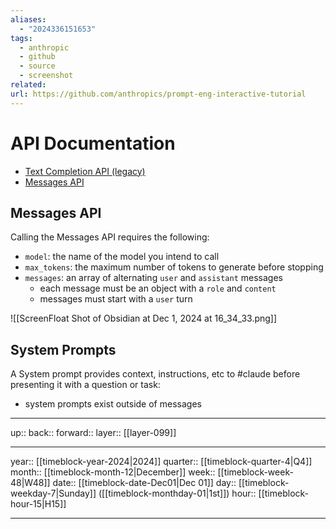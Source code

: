 ```yaml
---
aliases:
  - "2024336151653"
tags:
  - anthropic
  - github
  - source
  - screenshot
related: 
url: https://github.com/anthropics/prompt-eng-interactive-tutorial
---
```


# API Documentation

- [Text Completion API (legacy)](https://docs.anthropic.com/en/api/complete)
- [Messages API](https://docs.anthropic.com/en/api/messages)

## Messages API

Calling the Messages API requires the following:

- `model`: the name of the model you intend to call
- `max_tokens`: the maximum number of tokens to generate before stopping
- `messages`: an array of alternating `user` and `assistant` messages
	- each message must be an object with a `role` and `content`
	- messages must start with a `user` turn

![[ScreenFloat Shot of Obsidian at Dec 1, 2024 at 16_34_33.png]]

## System Prompts

A System prompt provides context, instructions, etc to #claude  before presenting it with a question or task:

- system prompts exist outside of messages

***

up:: 
back:: 
forward:: 
layer:: [[layer-099]]

***

year:: [[timeblock-year-2024|2024]]
quarter:: [[timeblock-quarter-4|Q4]]
month:: [[timeblock-month-12|December]]
week:: [[timeblock-week-48|W48]]
date:: [[timeblock-date-Dec01|Dec 01]]
day:: [[timeblock-weekday-7|Sunday]] ([[timeblock-monthday-01|1st]])
hour:: [[timeblock-hour-15|H15]]

***
